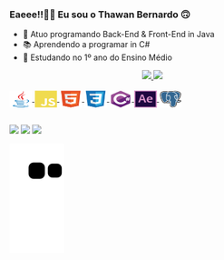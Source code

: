 ### Eaeee!!👋🏽 Eu sou o Thawan Bernardo 🙃
- 🔭 Atuo programando Back-End & Front-End in Java
- 📚 Aprendendo a programar in C#
- 🌱 Estudando no 1º ano do Ensino Médio

<div align="center">
  <a href="https://github.com/thawanDev">
  <img height="180em" src="https://github-readme-stats.vercel.app/api?username=thawanDev&show_icons=true&theme=github_dark&include_all_commits=true&count_private=true"/>
  <img height="180em" src="https://github-readme-stats.vercel.app/api/top-langs/?username=thawanDev&layout=compact&langs_count=7&theme=github_dark"/>
</div>
  <div style="display: inline_block"><br>
  <img align="center" alt="Thawan-Java" height="30" width="40" src="https://github.com/devicons/devicon/blob/master/icons/java/java-original.svg">  
  <img align="center" alt="Thawan-Js" height="30" width="40" src="https://raw.githubusercontent.com/devicons/devicon/master/icons/javascript/javascript-plain.svg">
  <img align="center" alt="Thawan-HTML" height="30" width="40" src="https://raw.githubusercontent.com/devicons/devicon/master/icons/html5/html5-original.svg">
  <img align="center" alt="Thawan-CSS" height="30" width="40" src="https://raw.githubusercontent.com/devicons/devicon/master/icons/css3/css3-original.svg">
  <img align="center" alt="Thawan-Csharp" height="30" width="40" src="https://raw.githubusercontent.com/devicons/devicon/master/icons/csharp/csharp-original.svg">
  <img align="center" alt="Thawan-AfterEffects" height="30" width="40" src="https://github.com/devicons/devicon/blob/master/icons/aftereffects/aftereffects-original.svg">  
  <img align="center" alt="Thawan-PostgreSQL" height="30" width="40" src="https://github.com/devicons/devicon/blob/master/icons/postgresql/postgresql-original.svg">
</div>
  
  ##
  
  <div> 
  <a href="https://www.youtube.com/channel/UCzwXNgWQW65J1zESlKeYSIw" target="_blank"><img src="https://img.shields.io/badge/YouTube-FF0000?style=for-the-badge&logo=youtube&logoColor=white" target="_blank"></a>
  <a href="https://instagram.com/thawann__" target="_blank"><img src="https://img.shields.io/badge/-Instagram-%23E4405F?style=for-the-badge&logo=instagram&logoColor=white" target="_blank"></a>
  <a href="https://www.linkedin.com/in/thawan-bernardo-carls-776363205/" target="_blank"><img src="https://img.shields.io/badge/-LinkedIn-%230077B5?style=for-the-badge&logo=linkedin&logoColor=white" target="_blank"></a> 
 
  ![Snake animation](https://github.com/rafaballerini/rafaballerini/blob/output/github-contribution-grid-snake.svg)
 
</div>

